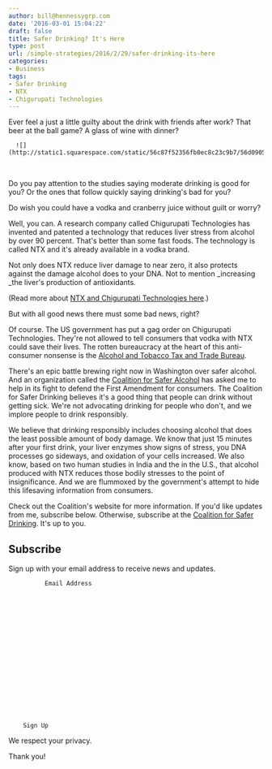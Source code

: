 ```yaml
---
author: bill@hennessygrp.com
date: '2016-03-01 15:04:22'
draft: false
title: Safer Drinking? It's Here
type: post
url: /simple-strategies/2016/2/29/safer-drinking-its-here
categories:
- Business
tags:
- Safer Drinking
- NTX
- Chigurupati Technologies
---
```


Ever feel a just a little guilty about the drink with friends after work? That beer at the ball game? A glass of wine with dinner?


  
      ![](http://static1.squarespace.com/static/56c87f52356fb0ec8c23c9b7/56d09050d9fd567b5dd38d8b/571a8a317da24ff057acbd26/1461357277511//img.png)

  



 

Do you pay attention to the studies saying moderate drinking is good for you? Or the ones that follow quickly saying drinking's bad for you?

Do wish you could have a vodka and cranberry juice without guilt or worry?

Well, you can. A research company called Chigurupati Technologies has invented and patented a technology that reduces liver stress from alcohol by over 90 percent. That's better than some fast foods. The technology is called NTX and it's already available in a vodka brand.

Not only does NTX reduce liver damage to near zero, it also protects against the damage alcohol does to your DNA. Not to mention _increasing _the liver's production of antioxidants.

(Read more about [NTX and Chigurupati Technologies here](http://saferalcohol.com/blog/enjoy-a-drink-with-far-less-liver-damage/?utm_source=rss&utm_medium=rss).)

But with all good news there must some bad news, right?

Of course. The US government has put a gag order on Chigurupati Technologies. They're not allowed to tell consumers that vodka with NTX could save their lives. The rotten bureaucracy at the heart of this anti-consumer nonsense is the [Alcohol and Tobacco Tax and Trade Bureau](http://www.ttb.gov).

There's an epic battle brewing right now in Washington over safer alcohol. And an organization called the [Coalition for Safer Alcohol](http://saferalcohol.com) has asked me to help in its fight to defend the First Amendment for consumers. The Coalition for Safer Drinking believes it's a good thing that people can drink without getting sick. We're not advocating drinking for people who don't, and we implore people to drink responsibly.

We believe that drinking responsibly includes choosing alcohol that does the least possible amount of body damage. We know that just 15 minutes after your first drink, your liver enzymes show signs of stress, you DNA processes go sideways, and oxidation of your cells increased. We also know, based on two human studies in India and the in the U.S., that alcohol produced with NTX reduces those bodily stresses to the point of insignificance. And we are flummoxed by the government's attempt to hide this lifesaving information from consumers.

Check out the Coalition's website for more information. If you'd like updates from me, subscribe below. Otherwise, subscribe at the [Coalition for Safer Drinking](http://saferalcohol.com). It's up to you.






  
    
      

## Subscribe


      

Sign up with your email address to receive news and updates.


    

    



      



        

        

          
            


              Email Address
              
            


          

        

          

        

      



      


        Sign Up
      



    



    
      

We respect your privacy.


    

    

Thank you!


    



  


